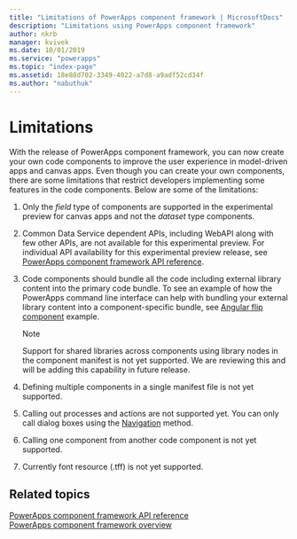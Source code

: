 ```yaml
---
title: "Limitations of PowerApps component framework | MicrosoftDocs"
description: "Limitations using PowerApps component framework"
author: nkrb
manager: kvivek
ms.date: 10/01/2019
ms.service: "powerapps"
ms.topic: "index-page"
ms.assetid: 18e88d702-3349-4022-a7d8-a9adf52cd34f
ms.author: "nabuthuk"
---
```


# Limitations 

With the release of PowerApps component framework, you can now create your own code components to improve the user experience in model-driven apps and canvas apps. Even though you can create your own components, there are some limitations that restrict developers implementing some features in the code components. Below are some of the limitations:

1. Only the *field* type of components are supported in the experimental preview for canvas apps and not the *dataset* type components. 
2. Common Data Service dependent APIs, including WebAPI along with few other APIs, are not available for this experimental preview. For individual API availability for this experimental preview release, see [PowerApps component framework API reference](reference/index.md).
3. Code components should bundle all the code including external library content into the primary code bundle. To see an example of how the PowerApps command line interface can help with bundling your external library content into a component-specific bundle, see [Angular flip component](sample-controls/angular-flip-control.md) example.

   > [!NOTE]
   > Support for shared libraries across components using library nodes in the component manifest is not yet supported. We are reviewing this and will be adding this capability in future release.
4. Defining multiple components in a single manifest file is not yet supported.
5. Calling out processes and actions are not supported yet. You can only call dialog boxes using the [Navigation](reference/navigation.md) method.
6. Calling one component  from another code component is not yet supported.
7. Currently font resource (.tff) is not yet supported.

## Related topics

[PowerApps component framework API reference](reference/index.md)<br/>
[PowerApps component framework overview](overview.md)
